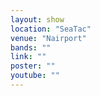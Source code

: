 ```yaml
---
layout: show
location: "SeaTac"
venue: "Nairport"
bands: ""
link: ""
poster: ""
youtube: ""
---
```



